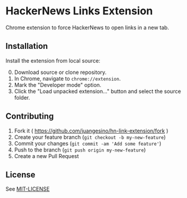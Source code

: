 # HackerNews Links Extension

Chrome extension to force HackerNews to open links in a new tab.

## Installation

Install the extension from local source:

0. Download source or clone repository.
0. In Chrome, navigate to `chrome://extension`.
0. Mark the "Developer mode" option.
0. Click the "Load unpacked extension..." button and select the source folder.

## Contributing

1. Fork it ( https://github.com/juangesino/hn-link-extension/fork )
2. Create your feature branch (`git checkout -b my-new-feature`)
3. Commit your changes (`git commit -am 'Add some feature'`)
4. Push to the branch (`git push origin my-new-feature`)
5. Create a new Pull Request

## License

See [MIT-LICENSE](https://github.com/juangesino/hn-link-extension/blob/master/LICENSE)
